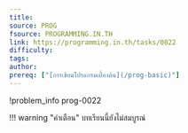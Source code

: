 ```yaml
---
title: 
source: PROG
fsource: PROGRAMMING.IN.TH
link: https://programming.in.th/tasks/0022
difficulty: 
tags: 
author: 
prereq: ["[การเขียนโปรแกรมเบื้องต้น](/prog-basic)"]
---
```


!problem_info prog-0022

!!! warning "คำเตือน"
    บทเรียนนี้ยังไม่สมบูรณ์